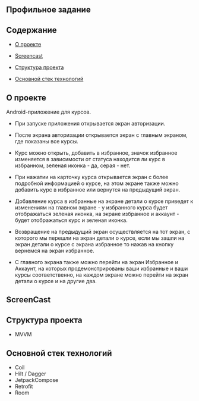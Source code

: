 ## Профильное задание

## Содержание

- [О проекте](#title1)

- [Screencast](#title2)

- [Структура проекта](#title3)

- [Основной стек технологий](#title4)

## <a id="title1"> О проекте </a>

Android-приложение для курсов.

- При запуске приложения открывается экран авторизации.
  
- После экрана авторизации открывается экран с главным экраном, где показаны все курсы.

- Курс можно открыть, добавить в избранное, значок избранное изменяется в зависимости от статуса находится ли курс в избранном, зеленая иконка - да, серая - нет.

- При нажатии на карточку курса открывается экран с более подробной информацией о курсе, на этом экране также можно добавить курс в избранное или вернутся на предыдущий экран.

- Добавление курса в избранные на экране детали о курсе приведет к изменениям на главном экране - у избранного курса будет отображаться зеленая иконка, на экране избранное и аккаунт - будет отображаться курс и зеленая иконка.

- Возвращение на предыдущий экран осуществляется на тот экран, с которого мы перешли на экран детали о курсе, если мы зашли на экран детали о курсе с экрана избранное то нажав на кнопку вернемся на экран избранное.

- С главного экрана также можно перейти на экран Избранное и Аккаунт, на которых продемонстрированы ваши избранные и ваши курсы соответственно, на каждом экране можно перейти на экран детали о курсе и на другие два.

## <a id="title2"> ScreenCast </a>


## <a id="title3"> Структура проекта </a>

- MVVM

## <a id="title4"> Основной стек технологий </a>

- Coil
- Hilt / Dagger
- JetpackCompose
- Retrofit
- Room
